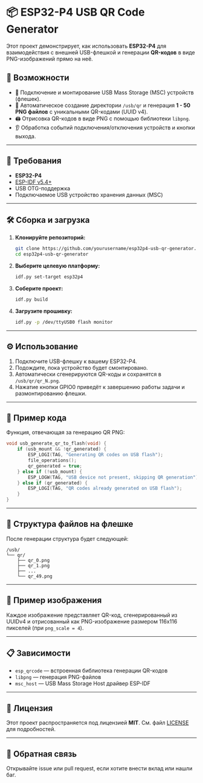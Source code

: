 
# 📦 ESP32-P4 USB QR Code Generator

Этот проект демонстрирует, как использовать **ESP32-P4** для взаимодействия с внешней USB-флешкой и генерации **QR-кодов** в виде PNG-изображений прямо на неё.

## 🚀 Возможности

- 📎 Подключение и монтирование USB Mass Storage (MSC) устройств (флешек).
- 🧾 Автоматическое создание директории `/usb/qr` и генерация **1 - 50 PNG файлов** с уникальными QR-кодами (UUID v4).
- 🖨️ Отрисовка QR-кодов в виде PNG с помощью библиотеки `libpng`.
- 👂 Обработка событий подключения/отключения устройств и кнопки выхода.

---

## 🧰 Требования

- **ESP32-P4**
- [ESP-IDF v5.4+](https://docs.espressif.com/projects/esp-idf/en/latest/esp32p4/get-started/index.html)
- USB OTG-поддержка
- Подключаемое USB устройство хранения данных (MSC)

---

## 🛠️ Сборка и загрузка

1. **Клонируйте репозиторий:**

    ```bash
    git clone https://github.com/yourusername/esp32p4-usb-qr-generator.git
    cd esp32p4-usb-qr-generator
    ```

2. **Выберите целевую платформу:**

    ```bash
    idf.py set-target esp32p4
    ```

3. **Соберите проект:**

    ```bash
    idf.py build
    ```

4. **Загрузите прошивку:**

    ```bash
    idf.py -p /dev/ttyUSB0 flash monitor
    ```

---

## ⚙️ Использование

1. Подключите USB-флешку к вашему ESP32-P4.
2. Подождите, пока устройство будет смонтировано.
3. Автоматически сгенерируются QR-коды и сохранятся в `/usb/qr/qr_N.png`.
4. Нажатие кнопки GPIO0 приведёт к завершению работы задачи и размонтированию флешки.

---

## 🧪 Пример кода

Функция, отвечающая за генерацию QR PNG:

```c
void usb_generate_qr_to_flash(void) {
    if (usb_mount && !qr_generated) {
        ESP_LOGI(TAG, "Generating QR codes on USB flash");
        file_operations();
        qr_generated = true;
    } else if (!usb_mount) {
        ESP_LOGW(TAG, "USB device not present, skipping QR generation");
    } else if (qr_generated) {
        ESP_LOGI(TAG, "QR codes already generated on USB flash");
    }
}
```

---

## 📂 Структура файлов на флешке

После генерации структура будет следующей:

```
/usb/
└── qr/
    ├── qr_0.png
    ├── qr_1.png
    ├── ...
    └── qr_49.png
```

---

## 📸 Пример изображения

Каждое изображение представляет QR-код, сгенерированный из UUIDv4 и отрисованный как PNG-изображение размером 116x116 пикселей (при `png_scale = 4`).

---

## 📋 Зависимости

- `esp_qrcode` — встроенная библиотека генерации QR-кодов
- `libpng` — генерация PNG-файлов
- `msc_host` — USB Mass Storage Host драйвер ESP-IDF

---

## 🔐 Лицензия

Этот проект распространяется под лицензией **MIT**. См. файл [LICENSE](LICENSE) для подробностей.

---

## 💬 Обратная связь

Открывайте issue или pull request, если хотите внести вклад или нашли баг.
